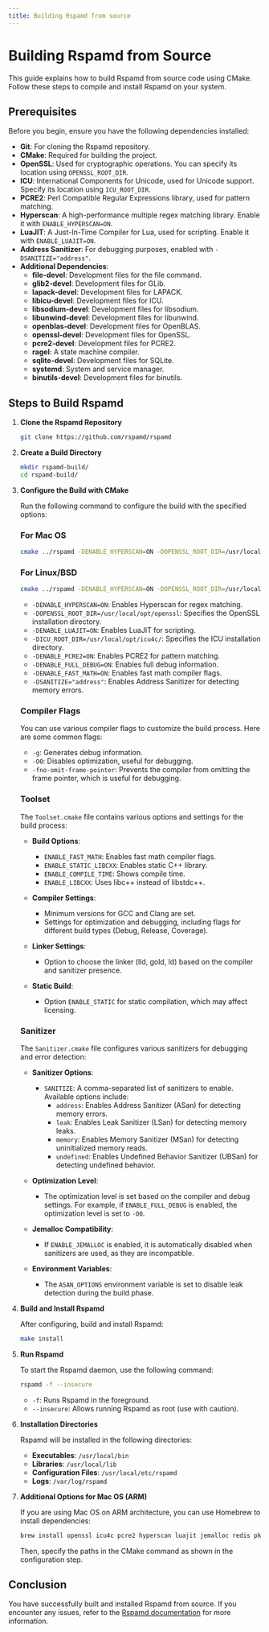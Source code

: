 ```yaml
---
title: Building Rspamd from source
---
```


# Building Rspamd from Source

This guide explains how to build Rspamd from source code using CMake. Follow these steps to compile and install Rspamd on your system.

## Prerequisites

Before you begin, ensure you have the following dependencies installed:

- **Git**: For cloning the Rspamd repository.
- **CMake**: Required for building the project.
- **OpenSSL**: Used for cryptographic operations. You can specify its location using `OPENSSL_ROOT_DIR`.
- **ICU**: International Components for Unicode, used for Unicode support. Specify its location using `ICU_ROOT_DIR`.
- **PCRE2**: Perl Compatible Regular Expressions library, used for pattern matching.
- **Hyperscan**: A high-performance multiple regex matching library. Enable it with `ENABLE_HYPERSCAN=ON`.
- **LuaJIT**: A Just-In-Time Compiler for Lua, used for scripting. Enable it with `ENABLE_LUAJIT=ON`.
- **Address Sanitizer**: For debugging purposes, enabled with `-DSANITIZE="address"`.
- **Additional Dependencies**:
  - **file-devel**: Development files for the file command.
  - **glib2-devel**: Development files for GLib.
  - **lapack-devel**: Development files for LAPACK.
  - **libicu-devel**: Development files for ICU.
  - **libsodium-devel**: Development files for libsodium.
  - **libunwind-devel**: Development files for libunwind.
  - **openblas-devel**: Development files for OpenBLAS.
  - **openssl-devel**: Development files for OpenSSL.
  - **pcre2-devel**: Development files for PCRE2.
  - **ragel**: A state machine compiler.
  - **sqlite-devel**: Development files for SQLite.
  - **systemd**: System and service manager.
  - **binutils-devel**: Development files for binutils.

## Steps to Build Rspamd

1. **Clone the Rspamd Repository**

   ```bash
   git clone https://github.com/rspamd/rspamd
   ```

2. **Create a Build Directory**

   ```bash
   mkdir rspamd-build/
   cd rspamd-build/
   ```

3. **Configure the Build with CMake**

   Run the following command to configure the build with the specified options:

   ### For Mac OS

   ```bash
   cmake ../rspamd -DENABLE_HYPERSCAN=ON -DOPENSSL_ROOT_DIR=/usr/local/opt/openssl -DENABLE_LUAJIT=ON -DICU_ROOT_DIR=/usr/local/opt/icu4c/ -DENABLE_PCRE2=ON -DENABLE_FULL_DEBUG=ON -DENABLE_FAST_MATH=ON -DSANITIZE="address"
   ```

   ### For Linux/BSD

   ```bash
   cmake ../rspamd -DENABLE_HYPERSCAN=ON -DOPENSSL_ROOT_DIR=/usr/local/opt/openssl -DENABLE_LUAJIT=ON -DICU_ROOT_DIR=/usr/local/opt/icu4c/ -DENABLE_PCRE2=ON -DENABLE_FULL_DEBUG=ON -DENABLE_FAST_MATH=ON -DSANITIZE="address"
   ```

   - `-DENABLE_HYPERSCAN=ON`: Enables Hyperscan for regex matching.
   - `-DOPENSSL_ROOT_DIR=/usr/local/opt/openssl`: Specifies the OpenSSL installation directory.
   - `-DENABLE_LUAJIT=ON`: Enables LuaJIT for scripting.
   - `-DICU_ROOT_DIR=/usr/local/opt/icu4c/`: Specifies the ICU installation directory.
   - `-DENABLE_PCRE2=ON`: Enables PCRE2 for pattern matching.
   - `-DENABLE_FULL_DEBUG=ON`: Enables full debug information.
   - `-DENABLE_FAST_MATH=ON`: Enables fast math compiler flags.
   - `-DSANITIZE="address"`: Enables Address Sanitizer for detecting memory errors.

   ### Compiler Flags

   You can use various compiler flags to customize the build process. Here are some common flags:

   - `-g`: Generates debug information.
   - `-O0`: Disables optimization, useful for debugging.
   - `-fno-omit-frame-pointer`: Prevents the compiler from omitting the frame pointer, which is useful for debugging.

   ### Toolset

   The `Toolset.cmake` file contains various options and settings for the build process:

   - **Build Options**:
     - `ENABLE_FAST_MATH`: Enables fast math compiler flags.
     - `ENABLE_STATIC_LIBCXX`: Enables static C++ library.
     - `ENABLE_COMPILE_TIME`: Shows compile time.
     - `ENABLE_LIBCXX`: Uses libc++ instead of libstdc++.

   - **Compiler Settings**:
     - Minimum versions for GCC and Clang are set.
     - Settings for optimization and debugging, including flags for different build types (Debug, Release, Coverage).

   - **Linker Settings**:
     - Option to choose the linker (lld, gold, ld) based on the compiler and sanitizer presence.

   - **Static Build**:
     - Option `ENABLE_STATIC` for static compilation, which may affect licensing.

   ### Sanitizer

   The `Sanitizer.cmake` file configures various sanitizers for debugging and error detection:

   - **Sanitizer Options**:
     - `SANITIZE`: A comma-separated list of sanitizers to enable. Available options include:
       - `address`: Enables Address Sanitizer (ASan) for detecting memory errors.
       - `leak`: Enables Leak Sanitizer (LSan) for detecting memory leaks.
       - `memory`: Enables Memory Sanitizer (MSan) for detecting uninitialized memory reads.
       - `undefined`: Enables Undefined Behavior Sanitizer (UBSan) for detecting undefined behavior.

   - **Optimization Level**:
     - The optimization level is set based on the compiler and debug settings. For example, if `ENABLE_FULL_DEBUG` is enabled, the optimization level is set to `-O0`.

   - **Jemalloc Compatibility**:
     - If `ENABLE_JEMALLOC` is enabled, it is automatically disabled when sanitizers are used, as they are incompatible.

   - **Environment Variables**:
     - The `ASAN_OPTIONS` environment variable is set to disable leak detection during the build phase.

4. **Build and Install Rspamd**

   After configuring, build and install Rspamd:

   ```bash
   make install
   ```

5. **Run Rspamd**

   To start the Rspamd daemon, use the following command:

   ```bash
   rspamd -f --insecure
   ```

   - `-f`: Runs Rspamd in the foreground.
   - `--insecure`: Allows running Rspamd as root (use with caution).

6. **Installation Directories**

   Rspamd will be installed in the following directories:

   - **Executables**: `/usr/local/bin`
   - **Libraries**: `/usr/local/lib`
   - **Configuration Files**: `/usr/local/etc/rspamd`
   - **Logs**: `/var/log/rspamd`

7. **Additional Options for Mac OS (ARM)**

   If you are using Mac OS on ARM architecture, you can use Homebrew to install dependencies:

   ```bash
   brew install openssl icu4c pcre2 hyperscan luajit jemalloc redis pkg-config cmake
   ```

   Then, specify the paths in the CMake command as shown in the configuration step.

## Conclusion

You have successfully built and installed Rspamd from source. If you encounter any issues, refer to the [Rspamd documentation](https://rspamd.com/doc/) for more information.
